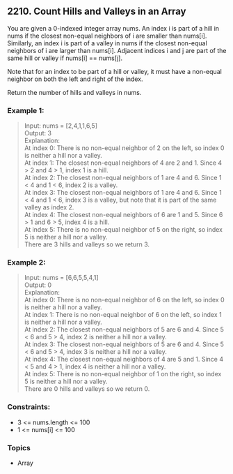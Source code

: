 ## 2210. Count Hills and Valleys in an Array
You are given a 0-indexed integer array nums. An index i is part of a hill in nums if the closest non-equal neighbors of i are smaller than nums[i]. Similarly, an index i is part of a valley in nums if the closest non-equal neighbors of i are larger than nums[i]. Adjacent indices i and j are part of the same hill or valley if nums[i] == nums[j].

Note that for an index to be part of a hill or valley, it must have a non-equal neighbor on both the left and right of the index.

Return the number of hills and valleys in nums.

### Example 1:

> Input: nums = [2,4,1,1,6,5]<br/>
> Output: 3<br/>
> Explanation:<br/>
> At index 0: There is no non-equal neighbor of 2 on the left, so index 0 is neither a hill nor a valley.<br/>
> At index 1: The closest non-equal neighbors of 4 are 2 and 1. Since 4 > 2 and 4 > 1, index 1 is a hill. <br/>
> At index 2: The closest non-equal neighbors of 1 are 4 and 6. Since 1 < 4 and 1 < 6, index 2 is a valley.<br/>
> At index 3: The closest non-equal neighbors of 1 are 4 and 6. Since 1 < 4 and 1 < 6, index 3 is a valley, but note that it is part of the same valley as index 2.<br/>
> At index 4: The closest non-equal neighbors of 6 are 1 and 5. Since 6 > 1 and 6 > 5, index 4 is a hill.<br/>
> At index 5: There is no non-equal neighbor of 5 on the right, so index 5 is neither a hill nor a valley. <br/>
> There are 3 hills and valleys so we return 3.

### Example 2:

> Input: nums = [6,6,5,5,4,1]<br/>
> Output: 0<br/>
> Explanation:<br/>
> At index 0: There is no non-equal neighbor of 6 on the left, so index 0 is neither a hill nor a valley.<br/>
> At index 1: There is no non-equal neighbor of 6 on the left, so index 1 is neither a hill nor a valley.<br/>
> At index 2: The closest non-equal neighbors of 5 are 6 and 4. Since 5 < 6 and 5 > 4, index 2 is neither a hill nor a valley.<br/>
> At index 3: The closest non-equal neighbors of 5 are 6 and 4. Since 5 < 6 and 5 > 4, index 3 is neither a hill nor a valley.<br/>
> At index 4: The closest non-equal neighbors of 4 are 5 and 1. Since 4 < 5 and 4 > 1, index 4 is neither a hill nor a valley.<br/>
> At index 5: There is no non-equal neighbor of 1 on the right, so index 5 is neither a hill nor a valley.<br/>
> There are 0 hills and valleys so we return 0.
 

### Constraints:

- 3 <= nums.length <= 100
- 1 <= nums[i] <= 100

### Topics

- Array
